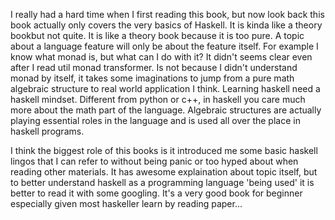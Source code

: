 I really had a hard time when I first reading this book, but now look back this book actually only covers the very basics of Haskell. It is kinda like a theory bookbut not quite. It is like a theory book because it is too pure. A topic about a language feature will only be about the feature itself. For example I know what monad is, but what can I do with it? It didn't seems clear even after I read util monad transformer. Is not because I didn't understand monad by itself, it takes some imaginations to jump from a pure math algebraic structure to real world application I think. Learning haskell need a haskell mindset. Different from python or c++, in haskell you care much more about the math part of the language. Algebraic structures are actually playing essential roles in the language and is used all over the place in haskell programs.

I think the biggest role of this books is it introduced me some basic haskell lingos that I can refer to without being panic or too hyped about when reading other materials. It has awesome explaination about topic itself, but to better understand haskell as a programming language 'being used' it is better to read it with some googling. It's a very good book for beginner especially given most haskeller learn by reading paper...


